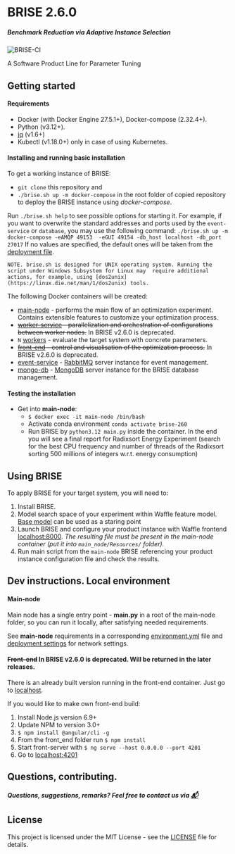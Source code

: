 # BRISE 2.6.0
##### Benchmark Reduction via Adaptive Instance Selection
![BRISE-CI](https://github.com/dpukhkaiev/BRISEv2/workflows/BRISE-CI/badge.svg?branch=dev)

A Software Product Line for Parameter Tuning 

## Getting started
#### Requirements
- Docker (with Docker Engine 27.5.1+), Docker-compose (2.32.4+).
- Python (v3.12+).
- [jq](https://stedolan.github.io/jq/) (v1.6+)
- Kubectl (v1.18.0+) only in case of using Kubernetes.

#### Installing and running basic installation
To get a working instance of BRISE:
- `git clone` this repository and
- `./brise.sh up -m docker-compose` in the root folder of copied repository to deploy the BRISE instance using *docker-compose*.

Run  `./brise.sh help` to see possible options for starting it. For example, if you want to overwrite the standard addresses and ports used by the `event-service` or `database`, you may use the following command:
`./brise.sh up -m docker-compose -eAMQP 49153  -eGUI 49154 -db_host localhost -db_port 27017`
If no values are specified, the default ones will be taken from the [deployment file](./deployment_settings/LocalDeployment.json).

`NOTE. brise.sh is designed for UNIX operating system. Running the script under Windows Subsystem for Linux may 
require additional actions, for example, using [dos2unix](https://linux.die.net/man/1/dos2unix) tools.` 

The following Docker containers will be created:
- [main-node](./main_node/README.md "Main node Readme.") - performs the main flow of an optimization experiment. Contains 
extensible features to customize your optimization process.
- ~~[worker-service](./worker_service/README.md "Worker service Readme.") - parallelization and orchestration of configurations
 between worker nodes.~~ In BRISE v2.6.0 is deprecated.
- `N` [workers](./worker/README.md) - evaluate the target system with concrete parameters.
- ~~[front-end](./front_end/README.md) - control and visualisation of the optimization process.~~ In BRISE v2.6.0 is deprecated.
- [event-service](./event_service/README.md) - [RabbitMQ](https://www.rabbitmq.com/) server instance for event management.
- [mongo-db](./mongo_db/README.md) - [MongoDB](https://www.mongodb.com/) server instance for the BRISE database management.

#### Testing the installation
- Get into **main-node**:
    - `$ docker exec -it main-node /bin/bash`
    - Activate conda environment `conda activate brise-260`
    - Run BRISE by `python3.12 main.py` inside the container. In the end you will see a final report for Radixsort 
    Energy Experiment (search for the best CPU frequency and number of threads of the Radixsort sorting 500 millions of 
     integers w.r.t. energy consumption)

## Using BRISE
To apply BRISE for your target system, you will need to:
1. Install BRISE.
2. Model search space of your experiment within Waffle feature model. 
[Base model](main_node/Resources/tests/waffle_models/base.wfl) can be used as a staring point
3. Launch BRISE and configure your product instance with Waffle frontend [localhost:8000](http://localhost:8000).
*The resulting file must be present in the main-node container (put it into `main_node/Resources/` folder).*
4. Run main script from the `main-node` BRISE referencing your product instance configuration file and check the results.

## Dev instructions. Local environment 
#### Main-node
Main node has a single entry point - **main.py** in a root of the main-node folder, so you can run it locally,
after satisfying needed requirements.   

See **main-node** requirements in a corresponding [environment.yml](./main_node/environment.yml) file and 
[deployment settings](deployment_settings/LocalDeployment.json) for network settings.

#### ~~Front-end~~ In BRISE v2.6.0 is deprecated. Will be returned in the later releases.
There is an already built version running in the front-end container. Just go to [localhost](http://localhost/).

If you would like to make own front-end build:
1. Install Node.js version 6.9+
2. Update NPM to version 3.0+
3. `$ npm install @angular/cli -g`
4. From the front_end folder run `$ npm install`
5. Start front-server with `$ ng serve --host 0.0.0.0 --port 4201`
6. Go to [localhost:4201](http://localhost:4201)

## Questions, contributing.
##### Questions, suggestions, remarks? Feel free to contact us via [:mailbox_with_mail:](mailto:dmytro.pukhkaiev@tu-dresden.de)

## License
This project is licensed under the MIT License - see the [LICENSE](LICENSE) file for details.
